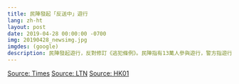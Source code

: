 ```yaml
---
title: 民陣發起「反送中」遊行
lang: zh-ht
layout: post
date: 2019-04-28 00:00:00 -0700
img: 20190428_newsimg.jpg
imgdes: (google)
description: 民陣發起遊行，反對修訂《逃犯條例》。民陣指有13萬人參與遊行，警方指遊行人數高峰期有2.28萬人，是特首林鄭月娥上任後，人數創新高的遊行。
---
```


[Source: Times](https://www.reuters.com/article/us-hongkong-politics-extradition/thousands-take-to-hong-kong-streets-to-protest-new-extradition-laws-idUSKCN1S405E)
[Source: LTN](https://news.ltn.com.tw/news/world/breakingnews/2773172)
[Source: HK01](https://www.hk01.com/%E6%94%BF%E6%83%85/322949/%E9%80%83%E7%8A%AF%E6%A2%9D%E4%BE%8B-%E6%B0%91%E9%99%A3-13%E8%90%AC%E4%BA%BA%E9%81%8A%E8%A1%8C-%E8%AD%A6%E6%96%B9-2-28%E8%90%AC%E4%BA%BA-%E5%89%B5%E6%9E%97%E9%84%AD%E4%B8%8A%E4%BB%BB%E6%96%B0%E9%AB%98)

